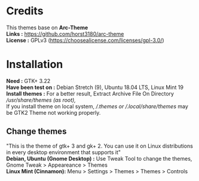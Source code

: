 # Credits
This themes base on <b>Arc-Theme</b> </br>
<b>Links :</b> https://github.com/horst3180/arc-theme</br>
<b>License :</b> GPLv3 (https://choosealicense.com/licenses/gpl-3.0/)</br>

# Installation

<b>Need :</b> GTK+ 3.22</br>
<b>Have been test on :</b> Debian Stretch (9), Ubuntu 18.04 LTS, Linux Mint 19</br>
<b>Install themes :</b> For a better result, Extract Archive File On Directory<i> /usr/share/themes (as root),</i> </br>
If you install theme on local system, <i>/.themes or /.local/share/themes</i> may be GTK2 Theme not working properly.</br>

## Change themes

"This is the theme of gtk+ 3 and gk+ 2. You can use it on Linux distributions in every desktop environment that supports it"</br>
<b>Debian, Ubuntu (Gnome Desktop) :</b> Use Tweak Tool to change the themes, Gnome Tweak > Appeareance > Themes</br>
<b>Linux Mint (Cinnamon):</b> Menu > Settings > Themes > Themes > Controls</br>
